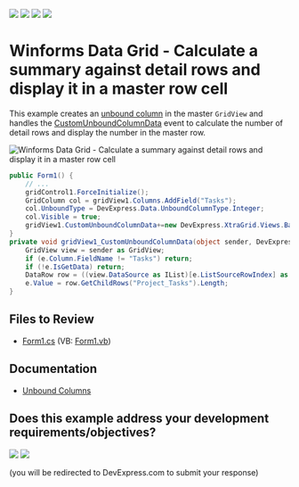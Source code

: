 <!-- default badges list -->
![](https://img.shields.io/endpoint?url=https://codecentral.devexpress.com/api/v1/VersionRange/128627446/24.2.1%2B)
[![](https://img.shields.io/badge/Open_in_DevExpress_Support_Center-FF7200?style=flat-square&logo=DevExpress&logoColor=white)](https://supportcenter.devexpress.com/ticket/details/E1581)
[![](https://img.shields.io/badge/📖_How_to_use_DevExpress_Examples-e9f6fc?style=flat-square)](https://docs.devexpress.com/GeneralInformation/403183)
[![](https://img.shields.io/badge/💬_Leave_Feedback-feecdd?style=flat-square)](#does-this-example-address-your-development-requirementsobjectives)
<!-- default badges end -->

# Winforms Data Grid - Calculate a summary against detail rows and display it in a master row cell

This example creates an [unbound column](https://docs.devexpress.com/WindowsForms/1477/controls-and-libraries/data-grid/unbound-columns) in the master `GridView` and handles the [CustomUnboundColumnData](https://docs.devexpress.com/WindowsForms/DevExpress.XtraGrid.Views.Base.ColumnView.CustomUnboundColumnData) event to calculate the number of detail rows and display the number in the master row.

![Winforms Data Grid - Calculate a summary against detail rows and display it in a master row cell](https://raw.githubusercontent.com/DevExpress-Examples/how-to-display-a-summary-calculated-over-detail-rows-in-a-master-grid-view-column-e1581/13.1.4%2B/media/winforms-grid-custom-totals.png)

```csharp
public Form1() {
    // ...
    gridControl1.ForceInitialize();
    GridColumn col = gridView1.Columns.AddField("Tasks");
    col.UnboundType = DevExpress.Data.UnboundColumnType.Integer;
    col.Visible = true;
    gridView1.CustomUnboundColumnData+=new DevExpress.XtraGrid.Views.Base.CustomColumnDataEventHandler(gridView1_CustomUnboundColumnData);
}
private void gridView1_CustomUnboundColumnData(object sender, DevExpress.XtraGrid.Views.Base.CustomColumnDataEventArgs e) {
    GridView view = sender as GridView;
    if (e.Column.FieldName != "Tasks") return;
    if (!e.IsGetData) return;
    DataRow row = ((view.DataSource as IList)[e.ListSourceRowIndex] as DataRowView).Row;
    e.Value = row.GetChildRows("Project_Tasks").Length;
}
```


## Files to Review

* [Form1.cs](./CS/WindowsApplication59/Form1.cs) (VB: [Form1.vb](./VB/WindowsApplication59/Form1.vb))


## Documentation

* [Unbound Columns](https://docs.devexpress.com/WindowsForms/1477/controls-and-libraries/data-grid/unbound-columns)
<!-- feedback -->
## Does this example address your development requirements/objectives?

[<img src="https://www.devexpress.com/support/examples/i/yes-button.svg"/>](https://www.devexpress.com/support/examples/survey.xml?utm_source=github&utm_campaign=winforms-grid-display-summary-calculated-over-detail-rows-in-master-row&~~~was_helpful=yes) [<img src="https://www.devexpress.com/support/examples/i/no-button.svg"/>](https://www.devexpress.com/support/examples/survey.xml?utm_source=github&utm_campaign=winforms-grid-display-summary-calculated-over-detail-rows-in-master-row&~~~was_helpful=no)

(you will be redirected to DevExpress.com to submit your response)
<!-- feedback end -->
